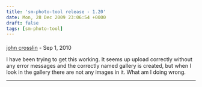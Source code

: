 ```yaml
---
title: 'sm-photo-tool release - 1.20'
date: Mon, 28 Dec 2009 23:06:54 +0000
draft: false
tags: [sm-photo-tool]
---
```



#### 
[john crosslin](http://www.jcrosslinphotography.com "john@littlespud.net") - <time datetime="2010-09-27 06:53:25">Sep 1, 2010</time>

I have been trying to get this working. It seems up upload correctly without any error messages and the correctly named gallery is created, but when I look in the gallery there are not any images in it. What am I doing wrong.
<hr />
